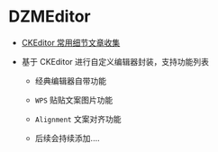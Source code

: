 # DZMEditor

* [CKEditor 常用细节文章收集](https://blog.csdn.net/zz00008888/category_11910743.html)

* 基于 CKEditor 进行自定义编辑器封装，支持功能列表

  * 经典编辑器自带功能

  * `WPS` 贴贴文案图片功能

  * `Alignment` 文案对齐功能

  * 后续会持续添加....